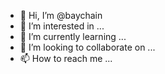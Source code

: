 - 👋 Hi, I’m @baychain
- 👀 I’m interested in ...
- 🌱 I’m currently learning ...
- 💞️ I’m looking to collaborate on ...
- 📫 How to reach me ...

<!---
baychain/baychain is a ✨ special ✨ repository because its `README.md` (this file) appears on your GitHub profile.
You can click the Preview link to take a look at your changes.
--->
